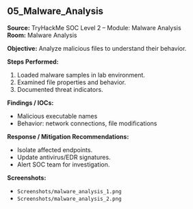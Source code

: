 ## 05_Malware_Analysis

**Source:** TryHackMe SOC Level 2 – Module: Malware Analysis  
**Room:** Malware Analysis

**Objective:** Analyze malicious files to understand their behavior.

**Steps Performed:**
1. Loaded malware samples in lab environment.
2. Examined file properties and behavior.
3. Documented threat indicators.

**Findings / IOCs:**
- Malicious executable names
- Behavior: network connections, file modifications

**Response / Mitigation Recommendations:**
- Isolate affected endpoints.
- Update antivirus/EDR signatures.
- Alert SOC team for investigation.

**Screenshots:**  
- `Screenshots/malware_analysis_1.png`  
- `Screenshots/malware_analysis_2.png`
